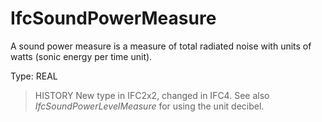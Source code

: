 # IfcSoundPowerMeasure

A sound power measure is a measure of total radiated noise with units of watts (sonic energy per time unit).
<!-- end of short definition -->

Type: REAL

> HISTORY New type in IFC2x2, changed in IFC4. See also _IfcSoundPowerLevelMeasure_ for using the unit decibel.
